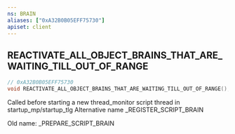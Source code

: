 ```yaml
---
ns: BRAIN
aliases: ["0xA32B0B05EFF75730"]
apiset: client
---
```

## REACTIVATE_ALL_OBJECT_BRAINS_THAT_ARE_WAITING_TILL_OUT_OF_RANGE

```c
// 0xA32B0B05EFF75730
void REACTIVATE_ALL_OBJECT_BRAINS_THAT_ARE_WAITING_TILL_OUT_OF_RANGE();
```

Called before starting a new thread_monitor script thread in startup_mp/startup_tlg
Alternative name _REGISTER_SCRIPT_BRAIN

Old name: _PREPARE_SCRIPT_BRAIN




